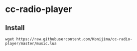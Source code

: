 # cc-radio-player

## Install
```
wget https://raw.githubusercontent.com/Konijima/cc-radio-player/master/music.lua
```
